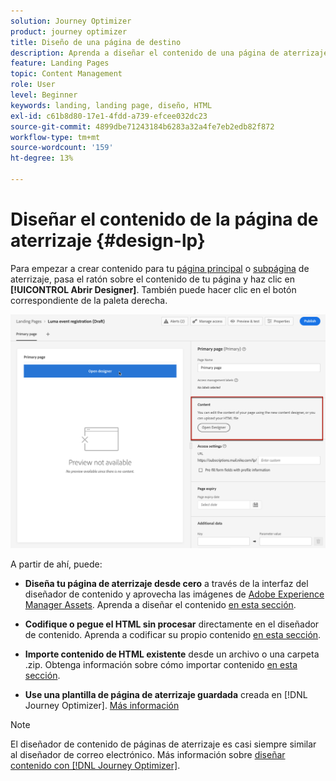 ```yaml
---
solution: Journey Optimizer
product: journey optimizer
title: Diseño de una página de destino
description: Aprenda a diseñar el contenido de una página de aterrizaje en Journey Optimizer
feature: Landing Pages
topic: Content Management
role: User
level: Beginner
keywords: landing, landing page, diseño, HTML
exl-id: c61b8d80-17e1-4fdd-a739-efcee032dc23
source-git-commit: 4899dbe71243184b6283a32a4fe7eb2edb82f872
workflow-type: tm+mt
source-wordcount: '159'
ht-degree: 13%

---
```


# Diseñar el contenido de la página de aterrizaje {#design-lp}

Para empezar a crear contenido para tu [página principal](create-lp.md#configure-primary-page) o [subpágina](create-lp.md#configure-subpages) de aterrizaje, pasa el ratón sobre el contenido de tu página y haz clic en **[!UICONTROL Abrir Designer]**. También puede hacer clic en el botón correspondiente de la paleta derecha.

![](assets/lp_open-designer.png)

A partir de ahí, puede:

* **Diseña tu página de aterrizaje desde cero** a través de la interfaz del diseñador de contenido y aprovecha las imágenes de [Adobe Experience Manager Assets](../content-management/assets.md). Aprenda a diseñar el contenido <!--or use built-in templates--> [en esta sección](../email/content-from-scratch.md).

* **Codifique o pegue el HTML sin procesar** directamente en el diseñador de contenido. Aprenda a codificar su propio contenido [en esta sección](../email/code-content.md).

* **Importe contenido de HTML existente** desde un archivo o una carpeta .zip. Obtenga información sobre cómo importar contenido [en esta sección](../email/existing-content.md).

* **Use una plantilla de página de aterrizaje guardada** creada en [!DNL Journey Optimizer]. [Más información](lp-templates.md)

>[!NOTE]
>
>El diseñador de contenido de páginas de aterrizaje es casi siempre similar al diseñador de correo electrónico. Más información sobre [diseñar contenido con [!DNL Journey Optimizer]](../email/get-started-email-design.md).
